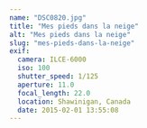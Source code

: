 ```yaml
---
name: "DSC0820.jpg"
title: "Mes pieds dans la neige"
alt: "Mes pieds dans la neige"
slug: "mes-pieds-dans-la-neige"
exif:
  camera: ILCE-6000
  iso: 100
  shutter_speed: 1/125
  aperture: 11.0
  focal_length: 22.0
  location: Shawinigan, Canada
  date: 2015-02-01 13:55:08
---
```

